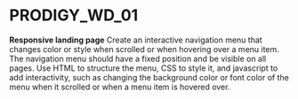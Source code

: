 # PRODIGY_WD_01
**Responsive landing page**
Create an interactive navigation menu that changes color or style when scrolled or when hovering over a menu item. 
The navigation menu should have a fixed position and be visible on all pages. Use HTML to structure the menu, CSS to style it, and javascript to add interactivity, 
such as changing the background color or font color of the menu when it scrolled or when a menu item is hovered over.
